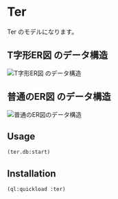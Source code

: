# Ter

Ter のモデルになります。

## T字形ER図 のデータ構造

![T字形ER図 のデータ構造](https://bitbucket.org/yanqirenshi/ter/raw/ed48c00a7c87b7781f34f3b7280efc67cc61e4f9/web/assets/ss-20180518-145815.png "T字形ER図 のデータ構造")

## 普通のER図 のデータ構造

![普通のER図のデータ構造](https://bitbucket.org/yanqirenshi/ter/raw/ed48c00a7c87b7781f34f3b7280efc67cc61e4f9/web/assets/ss-20180518-144005.png "普通のER図のデータ構造")


## Usage

```lisp
(ter.db:start)
```

## Installation

```lisp
(ql:quickload :ter)
```
